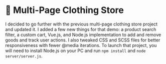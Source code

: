 # 👚 Multi-Page Clothing Store
I decided to go further with the previous multi-page clothing store project and updated it. I added a few new things for that demo: a product search filter, a custom cart, Vue.js, and Node.js implementation to add and remove goods and track user actions. I also tweaked CSS and SCSS files for better responsiveness with fewer @media iterations. To launch that project, you will need to install Node.js on your PC and run `npm install` and `node server/server.js`.
